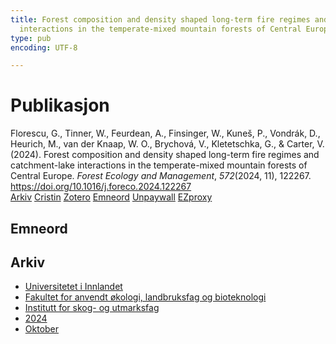 ```yaml
---
title: Forest composition and density shaped long-term fire regimes and catchment-lake
  interactions in the temperate-mixed mountain forests of Central Europe
type: pub
encoding: UTF-8

---
```

<h1>Publikasjon</h1>
<article id="csl-bib-container-5M224BSN" class="csl-bib-container">
  <div class="csl-bib-body"> <div class="csl-entry">Florescu, G., Tinner, W., Feurdean, A., Finsinger, W., Kuneš, P., Vondrák, D., Heurich, M., van der Knaap, W. O., Brychová, V., Kletetschka, G., &#38; Carter, V. (2024). Forest composition and density shaped long-term fire regimes and catchment-lake interactions in the temperate-mixed mountain forests of Central Europe. <i>Forest Ecology and Management</i>, <i>572</i>(2024, 11), 122267. <a href="https://doi.org/10.1016/j.foreco.2024.122267">https://doi.org/10.1016/j.foreco.2024.122267</a></div> </div>
  <div class="csl-bib-buttons">
    <a href="#taxonomy-article-5M224BSN" alt="archive" class="csl-bib-button">Arkiv</a>
    <a href="https://app.cristin.no/results/show.jsf?id=2310385" alt="Cristin" class="csl-bib-button">Cristin</a>
    <a href="http://zotero.org/groups/5881554/items/5M224BSN" alt="Zotero" class="csl-bib-button">Zotero</a>
    <a href="#keywords-article-5M224BSN" alt="keywords" class="csl-bib-button">Emneord</a>
    <a href="https://doi.org/10.1016/j.foreco.2024.122267" alt="Unpaywall" class="csl-bib-button">Unpaywall</a>
    <a href="https://doi.org/10.1016/j.foreco.2024.122267" alt="EZproxy" class="csl-bib-button">EZproxy</a>
  </div>
  <div id="csl-bib-meta-container-5M224BSN"></div>
</article>
<div id="csl-bib-meta-5M224BSN" class="csl-bib-meta">
  <article id="keywords-article-5M224BSN" class="keywords-article">
    <h1>Emneord</h1>
    
  </article>
  <article id="taxonomy-article-5M224BSN" class="taxonomy-article">
    <h1>Arkiv</h1>
    <ul>
      <li><a href="{{< params subfolder >}}nn/archive/?key=3DCRN523">Universitetet i Innlandet</a></li>
      <li><a href="{{< params subfolder >}}nn/archive/?key=T77LXH6D">Fakultet for anvendt økologi, landbruksfag og bioteknologi</a></li>
      <li><a href="{{< params subfolder >}}nn/archive/?key=7TRARPE3">Institutt for skog- og utmarksfag</a></li>
      <li><a href="{{< params subfolder >}}nn/archive/?key=A4XX8HDP">2024</a></li>
      <li><a href="{{< params subfolder >}}nn/archive/?key=5ZK5Q6QR">Oktober</a></li>
    </ul>
  </article>
</div>
